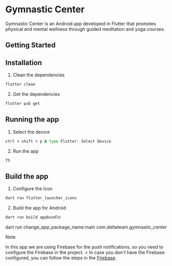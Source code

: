 # Gymnastic Center

Gymnastic Center is an Android app developed in Flutter that promotes physical and mental wellness through guided meditation and yoga courses.

## Getting Started

## Installation
1. Clean the dependencies
```bash
flutter clean
```

2. Get the dependencies
```bash
flutter pub get
```

## Running the app
1. Select the device
```bash
ctrl + shift + p & type Flutter: Select Device
```

2. Run the app
```bash
f5
```

## Build the app

1. Configure the Icon
```bash
dart run flutter_launcher_icons
```

2. Build the app for Android
```bash
dart run build appbundle
```

dart run change_app_package_name:main com.deltateam.gymnastic_center

> [!NOTE]
> In this app we are using Firebase for the push notifications, so you need to configure the Firebase in the project. > In case you don't have the Firebase configured, you can follow the steps in the [Firebase](https://firebase.flutter.dev/docs/overview).

